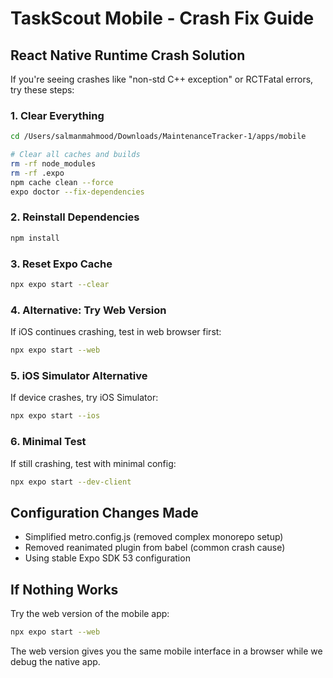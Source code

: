 # TaskScout Mobile - Crash Fix Guide

## React Native Runtime Crash Solution

If you're seeing crashes like "non-std C++ exception" or RCTFatal errors, try these steps:

### 1. Clear Everything
```bash
cd /Users/salmanmahmood/Downloads/MaintenanceTracker-1/apps/mobile

# Clear all caches and builds
rm -rf node_modules
rm -rf .expo
npm cache clean --force
expo doctor --fix-dependencies
```

### 2. Reinstall Dependencies
```bash
npm install
```

### 3. Reset Expo Cache
```bash
npx expo start --clear
```

### 4. Alternative: Try Web Version
If iOS continues crashing, test in web browser first:
```bash
npx expo start --web
```

### 5. iOS Simulator Alternative
If device crashes, try iOS Simulator:
```bash
npx expo start --ios
```

### 6. Minimal Test
If still crashing, test with minimal config:
```bash
npx expo start --dev-client
```

## Configuration Changes Made
- Simplified metro.config.js (removed complex monorepo setup)
- Removed reanimated plugin from babel (common crash cause)
- Using stable Expo SDK 53 configuration

## If Nothing Works
Try the web version of the mobile app:
```bash
npx expo start --web
```

The web version gives you the same mobile interface in a browser while we debug the native app.